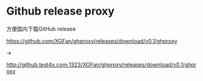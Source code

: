 # Github release proxy

方便国内下载GitHub release



https://github.com/XGFan/ghproxy/releases/download/v0.1/ghproxy

->

http://github.test4x.com:1323/XGFan/ghproxy/releases/download/v0.1/ghproxy

